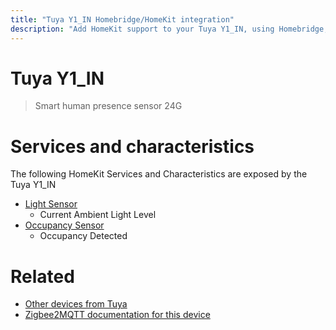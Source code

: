 ```yaml
---
title: "Tuya Y1_IN Homebridge/HomeKit integration"
description: "Add HomeKit support to your Tuya Y1_IN, using Homebridge, Zigbee2MQTT and homebridge-z2m."
---
```

<!---
This file has been GENERATED using src/docgen/docgen.ts
DO NOT EDIT THIS FILE MANUALLY!
-->
# Tuya Y1_IN
> Smart human presence sensor 24G


# Services and characteristics
The following HomeKit Services and Characteristics are exposed by
the Tuya Y1_IN

* [Light Sensor](../../sensors.md)
  * Current Ambient Light Level
* [Occupancy Sensor](../../sensors.md)
  * Occupancy Detected


# Related
* [Other devices from Tuya](../index.md#tuya)
* [Zigbee2MQTT documentation for this device](https://www.zigbee2mqtt.io/devices/Y1_IN.html)